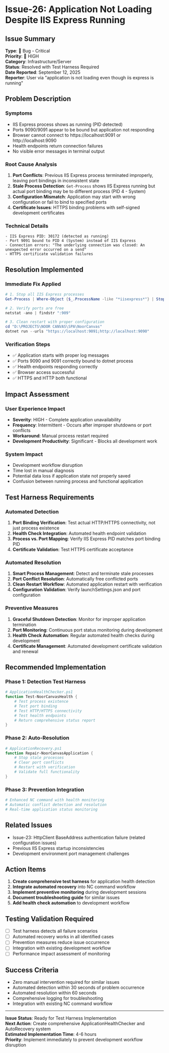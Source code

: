 # Issue-26: Application Not Loading Despite IIS Express Running

## **Issue Summary**
**Type**: 🐛 Bug - Critical  
**Priority**: 🔴 HIGH  
**Category**: Infrastructure/Server  
**Status**: Resolved with Test Harness Required  
**Date Reported**: September 12, 2025  
**Reporter**: User via "application is not loading even though iis express is running"

## **Problem Description**

### **Symptoms**
- IIS Express process shows as running (PID detected)
- Ports 9090/9091 appear to be bound but application not responding
- Browser cannot connect to https://localhost:9091 or http://localhost:9090
- Health endpoints return connection failures
- No visible error messages in terminal output

### **Root Cause Analysis**
1. **Port Conflicts**: Previous IIS Express process terminated improperly, leaving port bindings in inconsistent state
2. **Stale Process Detection**: `Get-Process` shows IIS Express running but actual port binding may be to different process (PID 4 - System)
3. **Configuration Mismatch**: Application may start with wrong configuration or fail to bind to specified ports
4. **Certificate Issues**: HTTPS binding problems with self-signed development certificates

### **Technical Details**
```
- IIS Express PID: 30172 (detected as running)
- Port 9091 bound to PID 4 (System) instead of IIS Express
- Connection errors: "The underlying connection was closed: An unexpected error occurred on a send"
- HTTPS certificate validation failures
```

## **Resolution Implemented**

### **Immediate Fix Applied**
```powershell
# 1. Stop all IIS Express processes
Get-Process | Where-Object {$_.ProcessName -like "*iisexpress*"} | Stop-Process -Force

# 2. Verify ports are free
netstat -ano | findstr ":909"

# 3. Clean restart with proper configuration
cd "D:\PROJECTS\NOOR CANVAS\SPA\NoorCanvas"
dotnet run --urls "https://localhost:9091;http://localhost:9090"
```

### **Verification Steps**
- ✅ Application starts with proper log messages
- ✅ Ports 9090 and 9091 correctly bound to dotnet process
- ✅ Health endpoints responding correctly
- ✅ Browser access successful
- ✅ HTTPS and HTTP both functional

## **Impact Assessment**

### **User Experience Impact**
- **Severity**: HIGH - Complete application unavailability
- **Frequency**: Intermittent - Occurs after improper shutdowns or port conflicts
- **Workaround**: Manual process restart required
- **Development Productivity**: Significant - Blocks all development work

### **System Impact**
- Development workflow disruption
- Time lost in manual diagnosis
- Potential data loss if application state not properly saved
- Confusion between running process and functional application

## **Test Harness Requirements**

### **Automated Detection**
1. **Port Binding Verification**: Test actual HTTP/HTTPS connectivity, not just process existence
2. **Health Check Integration**: Automated health endpoint validation
3. **Process vs. Port Mapping**: Verify IIS Express PID matches port binding PID
4. **Certificate Validation**: Test HTTPS certificate acceptance

### **Automated Resolution**
1. **Smart Process Management**: Detect and terminate stale processes
2. **Port Conflict Resolution**: Automatically free conflicted ports
3. **Clean Restart Workflow**: Automated application restart with verification
4. **Configuration Validation**: Verify launchSettings.json and port configuration

### **Preventive Measures**
1. **Graceful Shutdown Detection**: Monitor for improper application termination
2. **Port Monitoring**: Continuous port status monitoring during development
3. **Health Check Automation**: Regular automated health checks during development
4. **Certificate Management**: Automated development certificate validation and renewal

## **Recommended Implementation**

### **Phase 1: Detection Test Harness**
```powershell
# ApplicationHealthChecker.ps1
function Test-NoorCanvasHealth {
    # Test process existence
    # Test port binding
    # Test HTTP/HTTPS connectivity
    # Test health endpoints
    # Return comprehensive status report
}
```

### **Phase 2: Auto-Resolution**
```powershell
# ApplicationRecovery.ps1  
function Repair-NoorCanvasApplication {
    # Stop stale processes
    # Clear port conflicts
    # Restart with verification
    # Validate full functionality
}
```

### **Phase 3: Prevention Integration**
```powershell
# Enhanced NC command with health monitoring
# Automatic conflict detection and resolution
# Real-time application status monitoring
```

## **Related Issues**
- Issue-23: HttpClient BaseAddress authentication failure (related configuration issues)
- Previous IIS Express startup inconsistencies
- Development environment port management challenges

## **Action Items**
1. **Create comprehensive test harness** for application health detection
2. **Integrate automated recovery** into NC command workflow
3. **Implement preventive monitoring** during development sessions
4. **Document troubleshooting guide** for similar issues
5. **Add health check automation** to development workflow

## **Testing Validation Required**
- [ ] Test harness detects all failure scenarios
- [ ] Automated recovery works in all identified cases
- [ ] Prevention measures reduce issue occurrence
- [ ] Integration with existing development workflow
- [ ] Performance impact assessment of monitoring

## **Success Criteria**
- Zero manual intervention required for similar issues
- Automated detection within 30 seconds of problem occurrence
- Automated resolution within 60 seconds
- Comprehensive logging for troubleshooting
- Integration with existing NC command workflow

---
**Issue Status**: Ready for Test Harness Implementation  
**Next Action**: Create comprehensive ApplicationHealthChecker and AutoRecovery system  
**Estimated Implementation Time**: 4-6 hours  
**Priority**: Implement immediately to prevent development workflow disruption
